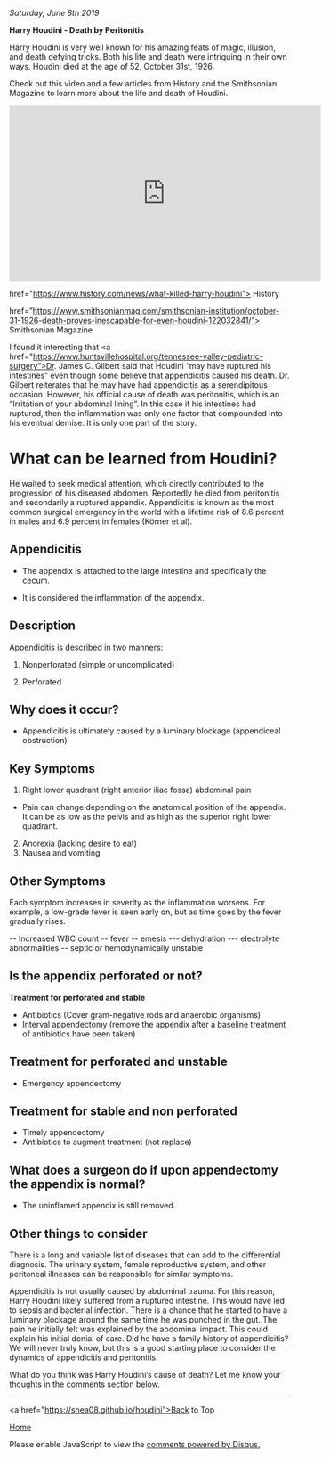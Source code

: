 <i> Saturday, June 8th 2019 </i>

<b> Harry Houdini - Death by Peritonitis </b>

Harry Houdini is very well known for his amazing feats of magic, illusion, and death defying tricks. Both his life and death were intriguing in their own ways. Houdini died at the age of 52, October 31st, 1926. 

Check out this video and a few articles from History and the Smithsonian Magazine to learn more about the life and death of Houdini.

<iframe width="560" height="315" src="https://www.youtube.com/embed/QJ9lNRAjTQM" frameborder="0" allow="accelerometer; autoplay; encrypted-media; gyroscope; picture-in-picture" allowfullscreen></iframe>

href="https://www.history.com/news/what-killed-harry-houdini”> History </a>

href=”https://www.smithsonianmag.com/smithsonian-institution/october-31-1926-death-proves-inescapable-for-even-houdini-122032841/”> Smithsonian Magazine </a>

I found it interesting that <a href="https://www.huntsvillehospital.org/tennessee-valley-pediatric-surgery”>Dr. James C. Gilbert</a> said that Houdini “may have ruptured his intestines” even though some believe that appendicitis caused his death. Dr. Gilbert reiterates that he may have had appendicitis as a serendipitous occasion. However, his official cause of death was peritonitis, which is an “Irritation of your abdominal lining”. In this case if his intestines had ruptured, then the inflammation was only one factor that compounded into his eventual demise. It is only one part of the story.

# What can be learned from Houdini?

He waited to seek medical attention, which directly contributed to the progression of his diseased abdomen. Reportedly he died from peritonitis and secondarily a ruptured appendix. Appendicitis is known as the most common surgical emergency in the world with a lifetime risk of 8.6 percent in males and 6.9 percent in females (Körner et al). 

## Appendicitis

- The appendix is attached to the large intestine and specifically the cecum. 

- It is considered the inflammation of the appendix.

## Description

Appendicitis is described in two manners:

1. Nonperforated (simple or uncomplicated)

2. Perforated

## Why does it occur?

- Appendicitis is ultimately caused by a luminary blockage (appendiceal obstruction)

## Key Symptoms

1. Right lower quadrant (right anterior iliac fossa) abdominal pain
- Pain can change depending on the anatomical position of the appendix. It can be as low as the pelvis and as high as the superior right lower quadrant.
2. Anorexia (lacking desire to eat)
3. Nausea and vomiting
## Other Symptoms

Each symptom increases in severity as the inflammation worsens. For example, a low-grade fever is seen early on, but as time goes by the fever gradually rises.

-- Increased WBC count
-- fever
-- emesis
--- dehydration
--- electrolyte abnormalities
-- septic or hemodynamically unstable 

## Is the appendix perforated or not?

 <b> Treatment for perforated and stable </b>

- Antibiotics (Cover gram-negative rods and anaerobic organisms)
- Interval appendectomy (remove the appendix after a baseline treatment of antibiotics have been taken)

## Treatment for perforated and unstable

- Emergency appendectomy

## Treatment for stable and non perforated

- Timely appendectomy
- Antibiotics to augment treatment (not replace)

## What does a surgeon do if upon appendectomy the appendix is normal?

- The uninflamed appendix is still removed.

## Other things to consider

There is a long and variable list of diseases that can add to the differential diagnosis. The urinary system, female reproductive system, and other peritoneal illnesses can be responsible for similar symptoms. 

Appendicitis is not usually caused by abdominal trauma. For this reason, Harry Houdini likely suffered from a ruptured intestine. This would have led to sepsis and bacterial infection. There is a chance that he started to have a luminary blockage around the same time he was punched in the gut. The pain he initially felt was explained by the abdominal impact. This could explain his initial denial of care. Did he have a family history of appendicitis? We will never truly know, but this is a good starting place to consider the dynamics of appendicitis and peritonitis.

What do you think was Harry Houdini’s cause of death? Let me know your thoughts in the comments section below. 


* * *


<a href="https://shea08.github.io/houdini”>Back to Top</a>

[Home](./)

<div id="disqus_thread"></div>
<script>

/**
*  RECOMMENDED CONFIGURATION VARIABLES: EDIT AND UNCOMMENT THE SECTION BELOW TO INSERT DYNAMIC VALUES FROM YOUR PLATFORM OR CMS.
*  LEARN WHY DEFINING THESE VARIABLES IS IMPORTANT: https://disqus.com/admin/universalcode/#configuration-variables*/
/*
var disqus_config = function () {
this.page.url = "https://shea08.github.io/houdini";  // Replace PAGE_URL with your page's canonical URL variable
this.page.identifier = "/houdini/"; // Replace PAGE_IDENTIFIER with your page's unique identifier variable
};
*/
(function() { // DON'T EDIT BELOW THIS LINE
var d = document, s = d.createElement('script');
s.src = 'https://shea08.disqus.com/embed.js';
s.setAttribute('data-timestamp', +new Date());
(d.head || d.body).appendChild(s);
})();
</script>
<noscript>Please enable JavaScript to view the <a href="https://disqus.com/?ref_noscript">comments powered by Disqus.</a></noscript>

